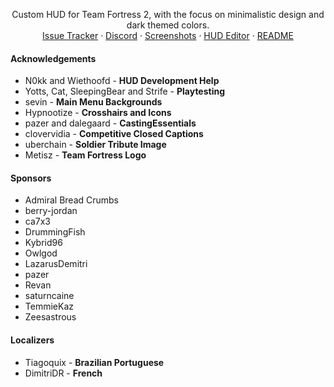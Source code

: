 <!-- TITLE -->
<p align="center">
  <p align="center">
    Custom HUD for Team Fortress 2, with the focus on minimalistic design and dark themed colors.
    <br />
    <a href="https://github.com/CriticalFlaw/flawhud/issues">Issue Tracker</a>
    ·
    <a href="https://discord.gg/hTdtK9vBhE">Discord</a>
    ·
    <a href="https://imgur.com/a/0whDjXr">Screenshots</a>
    ·
    <a href="https://github.com/CriticalFlaw/TF2HUD.Editor/releases/latest">HUD Editor</a>
    ·
    <a href="https://github.com/CriticalFlaw/flawhud#readme">README</a>
  </p>
</p>

<!-- ACKNOWLEDGEMENTS -->
#### Acknowledgements
* N0kk and Wiethoofd - **HUD Development Help**
* Yotts, Cat, SleepingBear and Strife - **Playtesting**
* sevin - **Main Menu Backgrounds**
* Hypnootize - **Crosshairs and Icons**
* pazer and dalegaard - **CastingEssentials**
* clovervidia - **Competitive Closed Captions**
* uberchain - **Soldier Tribute Image**
* Metisz - **Team Fortress Logo**

<!-- SPONSORS -->
#### Sponsors
* Admiral Bread Crumbs
* berry-jordan
* ca7x3
* DrummingFish
* Kybrid96
* Owlgod
* LazarusDemitri
* pazer
* Revan
* saturncaine
* TemmieKaz
* Zeesastrous

<!-- LOCALIZERS -->
#### Localizers
* Tiagoquix - **Brazilian Portuguese**
* DimitriDR - **French**
